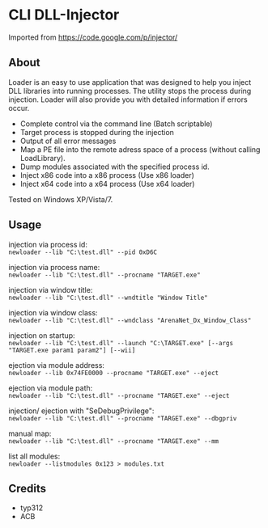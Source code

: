 # CLI DLL-Injector
Imported from https://code.google.com/p/injector/

## About
Loader is an easy to use application that was designed to help you inject DLL libraries into running processes. The utility stops the process during injection. Loader will also provide you with detailed information if errors occur.

- Complete control via the command line (Batch scriptable)
- Target process is stopped during the injection
- Output of all error messages
- Map a PE file into the remote adress space of a process (without calling LoadLibrary).
- Dump modules associated with the specified process id.
- Inject x86 code into a x86 process (Use x86 loader)
- Inject x64 code into a x64 process (Use x64 loader)

Tested on Windows XP/Vista/7.

## Usage
injection via process id:  
`newloader --lib "C:\test.dll" --pid 0xD6C`

injection via process name:  
`newloader --lib "C:\test.dll" --procname "TARGET.exe"`

injection via window title:  
`newloader --lib "C:\test.dll" --wndtitle "Window Title"`

injection via window class:  
`newloader --lib "C:\test.dll" --wndclass "ArenaNet_Dx_Window_Class"`

injection on startup:  
`newloader --lib "C:\test.dll" --launch "C:\TARGET.exe" [--args "TARGET.exe param1 param2"] [--wii]`

ejection via module address:  
`newloader --lib 0x74FE0000 --procname "TARGET.exe" --eject`

ejection via module path:  
`newloader --lib "C:\test.dll" --procname "TARGET.exe" --eject`

injection/ ejection with "SeDebugPrivilege":  
`newloader --lib "C:\test.dll" --procname "TARGET.exe" --dbgpriv`

manual map:  
`newloader --lib "C:\test.dll" --procname "TARGET.exe" --mm`

list all modules:  
`newloader --listmodules 0x123 > modules.txt`

## Credits
- typ312
- ACB
